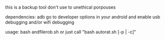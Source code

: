 this is a backup tool don't use to unethical porpouses

dependencies: adb
go to developer options in your android and enable usb debugging and/or wifi debugging


usage:
  bash andfilerob.sh <filetype> or just call "bash autorat.sh [-p | -c]"
